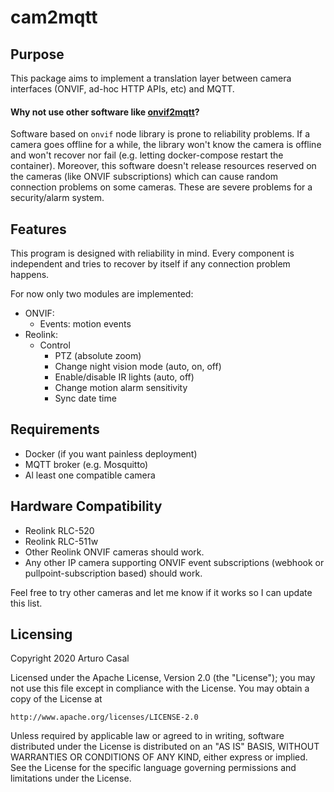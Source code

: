 # cam2mqtt

## Purpose

This package aims to implement a translation layer between camera interfaces 
(ONVIF, ad-hoc HTTP APIs, etc) and MQTT.

#### Why not use other software like [onvif2mqtt](https://github.com/dmitrif/onvif2mqtt)?

Software based on `onvif` node library is prone to reliability problems.
If a camera goes offline for a while, the library won't know the camera is offline
and won't recover nor fail (e.g. letting docker-compose restart the container).
Moreover, this software doesn't release resources reserved on the cameras (like ONVIF subscriptions)
which can cause random connection problems on some cameras.
These are severe problems for a security/alarm system.

## Features

This program is designed with reliability in mind. Every component is independent and tries
to recover by itself if any connection problem happens.

For now only two modules are implemented:
* ONVIF:
  * Events: motion events
* Reolink:
  * Control
    * PTZ (absolute zoom)
    * Change night vision mode (auto, on, off)
    * Enable/disable IR lights (auto, off)
    * Change motion alarm sensitivity
    * Sync date time

## Requirements
* Docker (if you want painless deployment)
* MQTT broker (e.g. Mosquitto)
* Al least one compatible camera

## Hardware Compatibility
* Reolink RLC-520
* Reolink RLC-511w
* Other Reolink ONVIF cameras should work.
* Any other IP camera supporting ONVIF event subscriptions (webhook or pullpoint-subscription based) should work.

Feel free to try other cameras and let me know if it works so I can update this list.

## Licensing
Copyright 2020 Arturo Casal

Licensed under the Apache License, Version 2.0 (the "License");
you may not use this file except in compliance with the License.
You may obtain a copy of the License at

    http://www.apache.org/licenses/LICENSE-2.0

Unless required by applicable law or agreed to in writing, software
distributed under the License is distributed on an "AS IS" BASIS,
WITHOUT WARRANTIES OR CONDITIONS OF ANY KIND, either express or implied.
See the License for the specific language governing permissions and
limitations under the License.
